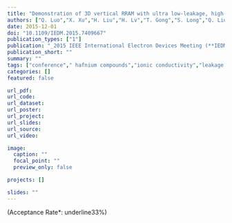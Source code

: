 ```yaml
---
title: "Demonstration of 3D vertical RRAM with ultra low-leakage, high-selectivity and self-compliance memory cells"
authors: ["Q. Luo","X. Xu","H. Liu","H. Lv","T. Gong","S. Long","Q. Liu","H. Sun","W. Banerjee","L. Li","J. Gao","N. Lu","S. S. Chung","underlineJing Li","M. Liu"]
date: 2015-12-01
doi: "10.1109/IEDM.2015.7409667"
publication_types: ["1"]
publication: "_2015 IEEE International Electron Devices Meeting (**IEDM**)_"
publication_short: ""
summary: ""
tags: ["conference"," hafnium compounds","ionic conductivity","leakage currents","mixed conductivity","resistive ram","3d vertical rram","hfo2","hfo2/mixed ionic and electronic conductor bilayer","four-layer v-rram array","high selectivity","nonlinearity","operation current","self-compliance memory cells","self-selective cell","ultra low-leakage","ultra-low half-select leakage","hafnium compounds","leakage currents","optical switches","resistance","three-dimensional displays","tin"]
categories: []
featured: false

url_pdf:
url_code:
url_dataset:
url_poster:
url_project:
url_slides:
url_source:
url_video:

image:
  caption: ""
  focal_point: ""
  preview_only: false

projects: []

slides: ""
---
```


(Acceptance Rate*: underline33%)
